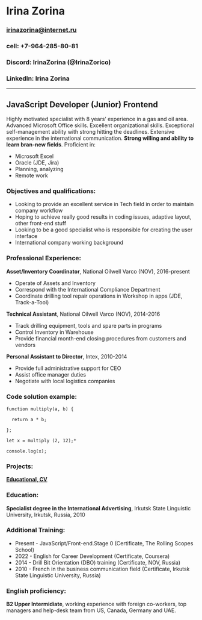 # Irina Zorina
### irinazorina@internet.ru
### cell: +7-964-285-80-81
### Discord: IrinaZorina (@IrinaZorico)
### LinkedIn: Irina Zorina
*******************************************************************************************************************************************************************

## JavaScript Developer (Junior) Frontend

Highly motivated specialist with 8 years’ experience in a gas and oil area. Advanced Microsoft Office skills. Excellent organizational skills. Exceptional self-management ability with strong hitting the deadlines. Extensive experience in the international communication. **Strong willing and ability to learn bran-new fields**. Proficient in:
                               
* Microsoft Excel                       
* Oracle (JDE, Jira)                    
* Planning, analyzing
* Remote work

### Objectives and qualifications:   
* Looking to provide an excellent service in Tech field in order to maintain company workflow
* Hoping to achieve really good results in coding issues, adaptive layout, other front-end stuff
* Looking to be a good specialist who is responsible for creating the user interface
* International company working background

### Professional Experience:  
**Asset/Inventory Coordinator**, National Oilwell Varco (NOV), 2016-present
 * Operate of Assets and Inventory
 * Correspond with the International Compliance Department
 * Coordinate drilling tool repair operations in Workshop in apps (JDE, Track-a-Tool)

**Technical Assistant**, National Oilwell Varco (NOV), 2014-2016
 * Track drilling equipment, tools and spare parts in programs
 * Control Inventory in Warehouse
 * Provide financial month-end closing procedures from customers and vendors

**Personal Assistant to Director**, Intex, 2010-2014
 * Provide full administrative support for CEO
 * Assist office manager duties
 * Negotiate with local logistics companies

### **Code solution example:**
```
function multiply(a, b) {
  
  return a * b;

};

let x = multiply (2, 12);*

console.log(x);
```

### Projects: 
**[Educational, CV](https://github.com/IrinaZorico/rsschool-cv/blob/gh-pages/cv.md)**

### Education: 

**Specialist degree in the International Advertising**, Irkutsk State Linguistic University, Irkutsk, Russia, 2010

### Additional Training: 
   * Present - JavaScript/Front-end.Stage 0 (Certificate, The Rolling Scopes School)
   * 2022 - English for Career Development (Certificate, Coursera)
   * 2014 - Drill Bit Orientation (DBO) training (Certificate, NOV, Russia)
   * 2010 - French in the business communication field (Certificate, Irkutsk State Linguistic University, Russia)

### English proficiency:

**B2 Upper Intermidiate**, working experience with foreign co-workers, top managers and help-desk team from US, Canada, Germany and UAE.




      
    









